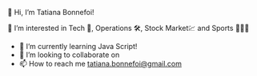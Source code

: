 👋 Hi, I’m Tatiana Bonnefoi!

👀 I’m interested in Tech 🦾, Operations 🛠, Stock Market💹 and Sports 🚴🏻‍♀️
- 🌱 I’m currently learning Java Script!
- 💞️ I’m looking to collaborate on 
- 📫 How to reach me tatiana.bonnefoi@gmail.com

<!---
tatianabonnefoi/tatianabonnefoi is a ✨ special ✨ repository because its `README.md` (this file) appears on your GitHub profile.
You can click the Preview link to take a look at your changes.
--->
